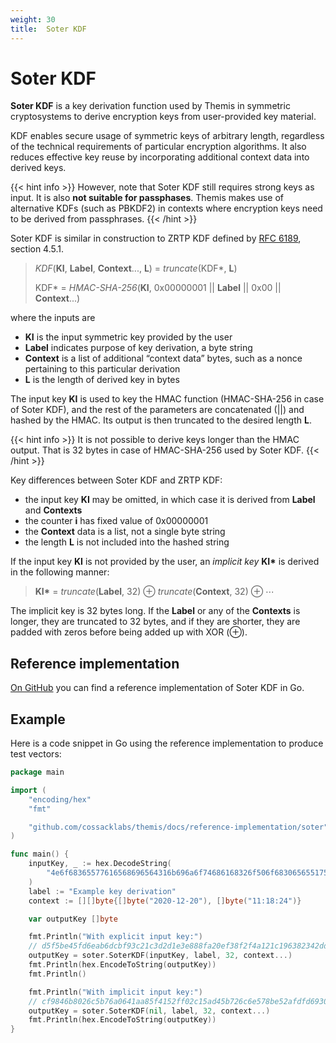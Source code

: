 ```yaml
---
weight: 30
title:  Soter KDF
---
```


# Soter KDF

**Soter KDF** is a key derivation function used by Themis in symmetric cryptosystems
to derive encryption keys from user-provided key material.

KDF enables secure usage of symmetric keys of arbitrary length,
regardless of the technical requirements of particular encryption algorithms.
It also reduces effective key reuse by incorporating additional context data into derived keys.

{{< hint info >}}
However, note that Soter KDF still requires strong keys as input.
It is also **not suitable for passphases**.
Themis makes use of alternative KDFs (such as PBKDF2)
in contexts where encryption keys need to be derived from passphrases.
{{< /hint >}}

Soter KDF is similar in construction to ZRTP KDF
defined by [RFC 6189](https://tools.ietf.org/html/rfc6189#section-4.5.1), section 4.5.1.

> _KDF_(**KI**, **Label**, **Context**..., **L**) = _truncate_(KDF\*, **L**)
>
> KDF\* = _HMAC-SHA-256_(**KI**, 0x00000001 || **Label** || 0x00 || **Context**...)

where the inputs are

  - **KI** is the input symmetric key provided by the user
  - **Label** indicates purpose of key derivation, a byte string
  - **Context** is a list of additional “context data” bytes,
    such as a nonce pertaining to this particular derivation
  - **L** is the length of derived key in bytes

The input key **KI** is used to key the HMAC function (HMAC-SHA-256 in case of Soter KDF),
and the rest of the parameters are concatenated (||) and hashed by the HMAC.
Its output is then truncated to the desired length **L**.

{{< hint info >}}
It is not possible to derive keys longer than the HMAC output.
That is 32 bytes in case of HMAC-SHA-256 used by Soter KDF.
{{< /hint >}}

Key differences between Soter KDF and ZRTP KDF:

  - the input key **KI** may be omitted,
    in which case it is derived from **Label** and **Contexts**
  - the counter **i** has fixed value of 0x00000001
  - the **Context** data is a list, not a single byte string
  - the length **L** is not included into the hashed string

If the input key **KI** is not provided by the user,
an _implicit key_ **KI\*** is derived in the following manner:

> **KI\*** = _truncate_(**Label**, 32) ⊕ _truncate_(**Context**, 32) ⊕ ⋯

The implicit key is 32 bytes long.
If the **Label** or any of the **Contexts** is longer, they are truncated to 32 bytes,
and if they are shorter, they are padded with zeros before being added up with XOR (⊕).

## Reference implementation

[On GitHub](https://github.com/cossacklabs/themis/blob/master/docs/reference-implementation/soter/soter-kdf.go)
you can find a reference implementation of Soter KDF in Go.

## Example

Here is a code snippet in Go using the reference implementation to produce test vectors:

```go
package main

import (
	"encoding/hex"
	"fmt"

	"github.com/cossacklabs/themis/docs/reference-implementation/soter"
)

func main() {
	inputKey, _ := hex.DecodeString(
		"4e6f68365577616568696564316b696a6f74686168326f506f68306565517565",
	)
	label := "Example key derivation"
	context := [][]byte{[]byte("2020-12-20"), []byte("11:18:24")}

	var outputKey []byte

	fmt.Println("With explicit input key:")
	// d5f5be45fd6eab6dcbf93c21c3d2d1e3e888fa20ef38f2f4a121c196382342dd
	outputKey = soter.SoterKDF(inputKey, label, 32, context...)
	fmt.Println(hex.EncodeToString(outputKey))
	fmt.Println()

	fmt.Println("With implicit input key:")
	// cf9846b8026c5b76a0641aa85f4152ff02c15ad45b726c6e578be52afdfd6930
	outputKey = soter.SoterKDF(nil, label, 32, context...)
	fmt.Println(hex.EncodeToString(outputKey))
}
```
